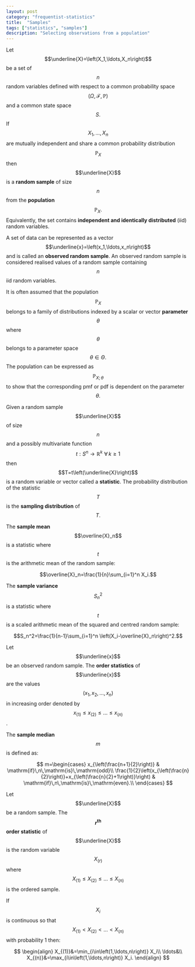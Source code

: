 ```yaml
---
layout: post
category: "frequentist-statistics"
title:  "Samples"
tags: ["statistics", "samples"]
description: "Selecting observations from a population"
---
```


Let $$\underline{X}=\left(X_1,\ldots,X_n\right)$$ be a set of $$n$$ random variables defined with respect to a common probability space $$\left(\Omega,\mathcal{F},\mathbb{P}\right)$$ and a common state space $$S.$$ If $$X_1,\ldots,X_n$$ are mutually independent and share a common probability distribution $$\mathbb{P}_X$$ then $$\underline{X}$$ is a **random sample** of size $$n$$ from the **population** $$\mathbb{P}_X.$$ Equivalently, the set contains **independent and identically distributed** (iid) random variables.

A set of data can be represented as a vector $$\underline{x}=\left(x_1,\ldots,x_n\right)$$ and is called an **observed random sample**. An observed random sample is considered realised values of a random sample containing $$n$$ iid random variables.

It is often assumed that the population $$\mathbb{P}_X$$ belongs to a family of distributions indexed by a scalar or vector **parameter** $$\theta$$ where $$\theta$$ belongs to a parameter space $$\theta\in\Theta.$$ The population can be expressed as $$\mathbb{P}_{X;\,\theta}$$ to show that the corresponding pmf or pdf is dependent on the parameter $$\theta.$$

Given a random sample $$\underline{X}$$ of size $$n$$ and a possibly multivariate function $$t:S^n\rightarrow\mathbb{R}^k\,\,\forall\,k\geq 1$$ then $$T=t\left(\underline{X}\right)$$ is a random variable or vector called a **statistic**. The probability distribution of the statistic $$T$$ is the **sampling distribution** of $$T.$$

The **sample mean** $$\overline{X}_n$$ is a statistic where $$t$$ is the arithmetic mean of the random sample:

$$\overline{X}_n=\frac{1}{n}\sum_{i=1}^n X_i.$$

The **sample variance** $$S_n^2$$ is a statistic where $$t$$ is a scaled arithmetic mean of the squared and centred random sample:

$$S_n^2=\frac{1}{n-1}\sum_{i=1}^n \left(X_i-\overline{X}_n\right)^2.$$

Let $$\underline{x}$$ be an observed random sample. The **order statistics** of $$\underline{x}$$ are the values $$\left(x_1,x_2,\ldots,x_n\right)$$ in increasing order denoted by $$x_{(1)}\leq x_{(2)}\leq\ldots\leq x_{(n)}$$.

The **sample median** $$m$$ is defined as:

$$
m=\begin{cases}
x_{\left(\frac{n+1}{2}\right)} & \mathrm{if}\,n\,\mathrm{is}\,\mathrm{odd}\\
\frac{1}{2}\left(x_{\left(\frac{n}{2}\right)}+x_{\left(\frac{n}{2}+1\right)}\right) & \mathrm{if}\,n\,\mathrm{is}\,\mathrm{even}.\\
\end{cases}
$$

Let $$\underline{X}$$ be a random sample. The **$$r^\mathrm{th}$$ order statistic** of $$\underline{X}$$ is the random variable $$X_{(r)}$$ where $$X_{(1)}\leq X_{(2)}\leq\ldots\leq X_{(n)}$$ is the ordered sample.

If $$X_i$$ is continuous so that $$X_{(1)}<X_{(2)}<\ldots<X_{(n)}$$ with probability 1 then:

$$
\begin{align}
X_{(1)}&=\min_{i\in\left(1,\ldots,n\right)} X_i\\
\ldots&\\
X_{(n)}&=\max_{i\in\left(1,\ldots,n\right)} X_i.
\end{align}
$$
